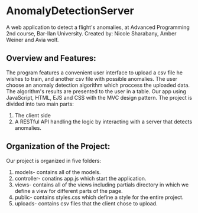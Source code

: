# AnomalyDetectionServer
A web application to detect a flight's anomalies, at Advanced Programming 2nd course, Bar-Ilan University.
Created by: Nicole Sharabany, Amber Weiner and Avia wolf.

## Overview and Features:
The program features a convenient user interface to upload a csv file he wishes to train, and another csv file with possible anomalies.
The user choose an anomaly detection algorithm which proccess the uploaded data.
The algorithm's results are presented to the user in a table. 
Our app using JavaScript, HTML, EJS and CSS with the MVC design pattern.
The project is divided into two main parts:
1. The client side
2. A RESTful API handling the logic by interacting with a server that detects anomalies.

## Organization of the Project:
Our project is organized in five folders:
1. models- contains all of the models.
2. controller- conatins app.js which start the application.
3. views- contains all of the views including partials directory in which we define a view for different parts of the page.
4. public- contains styles.css which define a style for the entire project.
5. uploads- contains csv files that the client chose to upload.
